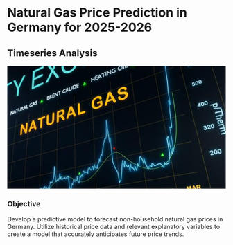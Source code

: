 # Natural Gas Price Prediction in Germany for 2025-2026
## Timeseries Analysis

<img class="center-fit" src="NG.jpeg">


### Objective
Develop a predictive model to forecast non-household natural gas prices in Germany. Utilize historical price data and relevant explanatory variables to create a model that accurately anticipates future price trends.
